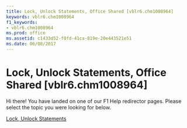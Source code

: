 ```yaml
---
title: Lock, Unlock Statements, Office Shared [vblr6.chm1008964]
keywords: vblr6.chm1008964
f1_keywords:
- vblr6.chm1008964
ms.prod: office
ms.assetid: c1433d52-f0fd-41ca-819e-20e443521e51
ms.date: 06/08/2017
---
```



# Lock, Unlock Statements, Office Shared [vblr6.chm1008964]

Hi there! You have landed on one of our F1 Help redirector pages. Please select the topic you were looking for below.

[Lock, Unlock Statements](http://msdn.microsoft.com/library/83bef5d8-55f9-10cf-5092-66b21529aa43%28Office.15%29.aspx)

